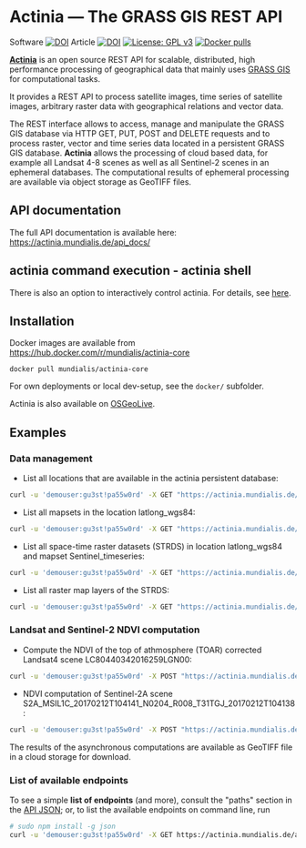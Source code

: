 # Actinia — The GRASS GIS REST API

Software [![DOI](https://zenodo.org/badge/DOI/10.5281/zenodo.5864847.svg)](https://doi.org/10.5281/zenodo.5864847)
Article [![DOI](https://zenodo.org/badge/DOI/10.5281/zenodo.2631917.svg)](https://doi.org/10.5281/zenodo.2631917)
[![License: GPL v3](https://img.shields.io/badge/License-GPL%20v3-blue.svg)](https://www.gnu.org/licenses/gpl-3.0)
[![Docker pulls](https://img.shields.io/docker/pulls/mundialis/actinia-core.svg)](https://hub.docker.com/r/mundialis/actinia-core)


**[Actinia](https://actinia.mundialis.de/)** is an open source REST API for scalable, distributed, high performance
processing of geographical data that mainly uses [GRASS GIS](https://grass.osgeo.org/) for computational tasks.

It provides a REST API to process satellite images, time series of satellite images,
arbitrary raster data with geographical relations and vector data.

The REST interface allows to access, manage and manipulate the GRASS GIS
database via HTTP GET, PUT, POST and DELETE requests and to process raster, vector and
time series data located in a persistent GRASS GIS database.
**Actinia** allows the processing of cloud based data, for example all Landsat 4-8 scenes as well as all
Sentinel-2 scenes in an ephemeral databases. The computational results of ephemeral processing
are available via object storage as GeoTIFF files.

## API documentation

The full API documentation is available here: https://actinia.mundialis.de/api_docs/

## actinia command execution - actinia shell

There is also an option to interactively control actinia. For details,
see [here](https://github.com/mundialis/actinia_core/tree/main/scripts).

## Installation

Docker images are available from https://hub.docker.com/r/mundialis/actinia-core

```
docker pull mundialis/actinia-core
```

For own deployments or local dev-setup, see the `docker/` subfolder.

Actinia is also available on [OSGeoLive](https://live.osgeo.org/en/overview/actinia_overview.html).

## Examples

### Data management

* List all locations that are available in the actinia persistent database:

```bash
curl -u 'demouser:gu3st!pa55w0rd' -X GET "https://actinia.mundialis.de/api/v3/locations"
```

* List all mapsets in the location latlong_wgs84:

```bash
curl -u 'demouser:gu3st!pa55w0rd' -X GET "https://actinia.mundialis.de/api/v3/locations/latlong_wgs84/mapsets"
```

* List all space-time raster datasets (STRDS) in location latlong_wgs84 and mapset Sentinel_timeseries:

```bash
curl -u 'demouser:gu3st!pa55w0rd' -X GET "https://actinia.mundialis.de/api/v3/locations/latlong_wgs84/mapsets/modis_ndvi_global/strds"
```

* List all raster map layers of the STRDS:

```bash
curl -u 'demouser:gu3st!pa55w0rd' -X GET "https://actinia.mundialis.de/api/v3/locations/latlong_wgs84/mapsets/modis_ndvi_global/strds/ndvi_16_5600m/raster_layers"
```

### Landsat and Sentinel-2 NDVI computation

* Compute the NDVI of the top of athmosphere (TOAR) corrected Landsat4 scene LC80440342016259LGN00:

```bash
curl -u 'demouser:gu3st!pa55w0rd' -X POST "https://actinia.mundialis.de/api/v3/landsat_process/LC80440342016259LGN00/TOAR/NDVI"
```

* NDVI computation of Sentinel-2A scene S2A_MSIL1C_20170212T104141_N0204_R008_T31TGJ_20170212T104138:

```bash
curl -u 'demouser:gu3st!pa55w0rd' -X POST "https://actinia.mundialis.de/api/v3/sentinel2_process/ndvi/S2A_MSIL1C_20170212T104141_N0204_R008_T31TGJ_20170212T104138"
```

The results of the asynchronous computations are available as GeoTIFF file in a cloud storage for download.

### List of available endpoints

To see a simple **list of endpoints** (and more), consult the "paths" section in the [API JSON](https://actinia.mundialis.de/api/v3/swagger.json); or, to list the available endpoints on command line, run

```bash
# sudo npm install -g json
curl -u 'demouser:gu3st!pa55w0rd' -X GET https://actinia.mundialis.de/api/v3/swagger.json | json paths | json -ka
```

